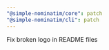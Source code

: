 ```yaml
---
"@simple-nominatim/core": patch
"@simple-nominatim/cli": patch
---
```


Fix broken logo in README files
